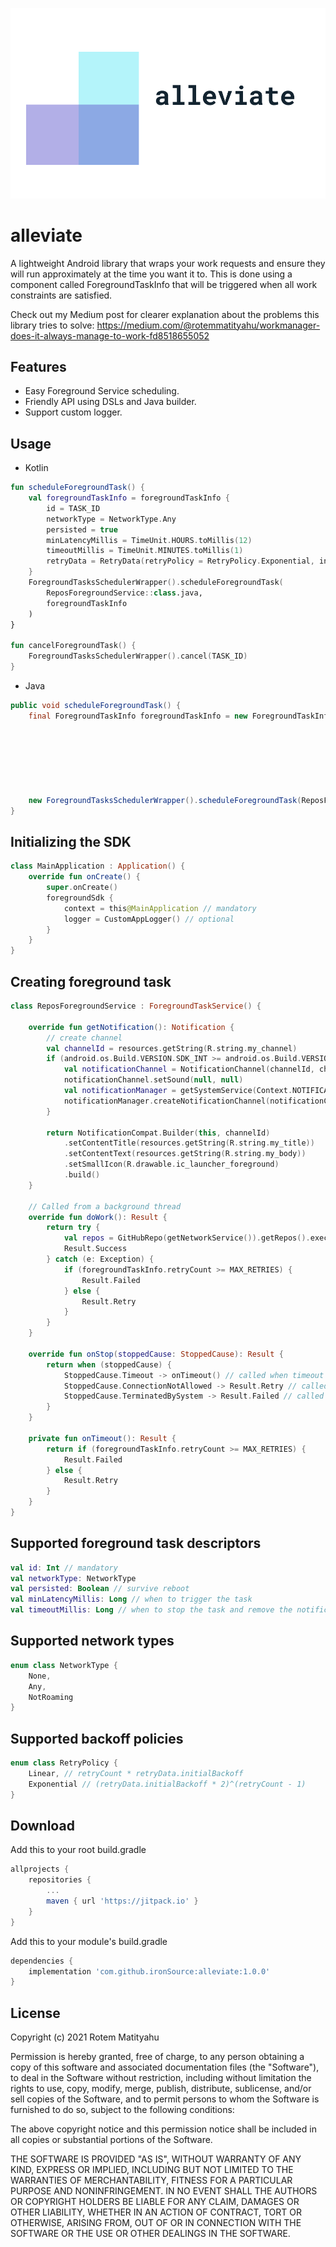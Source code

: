 ![Logo](assets/logo.png)

# alleviate

A lightweight Android library that wraps your work requests and ensure they will run approximately at the time you want it to.
This is done using a component called ForegroundTaskInfo that will be triggered when all work constraints are satisfied.

Check out my Medium post for clearer explanation about the problems this library tries to solve:
https://medium.com/@rotemmatityahu/workmanager-does-it-always-manage-to-work-fd8518655052

## Features
- Easy Foreground Service scheduling.
- Friendly API using DSLs and Java builder.
- Support custom logger.

## Usage
- Kotlin
```kotlin
fun scheduleForegroundTask() {
    val foregroundTaskInfo = foregroundTaskInfo {
        id = TASK_ID
        networkType = NetworkType.Any
        persisted = true 
        minLatencyMillis = TimeUnit.HOURS.toMillis(12) 
        timeoutMillis = TimeUnit.MINUTES.toMillis(1) 
        retryData = RetryData(retryPolicy = RetryPolicy.Exponential, initialBackoff = 4000) 
    }
    ForegroundTasksSchedulerWrapper().scheduleForegroundTask(
        ReposForegroundService::class.java,
        foregroundTaskInfo
    )
}

fun cancelForegroundTask() {
    ForegroundTasksSchedulerWrapper().cancel(TASK_ID)
}
```

- Java
```java
public void scheduleForegroundTask() {
    final ForegroundTaskInfo foregroundTaskInfo = new ForegroundTaskInfo.Builder().id(TASK_ID)
                                                                              .networkType(NetworkType.NotRoaming)
                                                                              .persisted(true)
                                                                              .minLatencyMillis(TimeUnit.HOURS.toMillis(12))
                                                                              .timeoutMillis(TimeUnit.MINUTES.toMillis(1))
                                                                              .retryData(new RetryData(RetryPolicy.Linear, 3000))
                                                                              .build();

    new ForegroundTasksSchedulerWrapper().scheduleForegroundTask(ReposForegroundService.class, foregroundTaskInfo);
}
```

## Initializing the SDK
```kotlin
class MainApplication : Application() {
    override fun onCreate() {
        super.onCreate()
        foregroundSdk {
            context = this@MainApplication // mandatory
            logger = CustomAppLogger() // optional 
        } 
    }
}
```

## Creating foreground task
```kotlin
class ReposForegroundService : ForegroundTaskService() {

    override fun getNotification(): Notification {
        // create channel
        val channelId = resources.getString(R.string.my_channel)
        if (android.os.Build.VERSION.SDK_INT >= android.os.Build.VERSION_CODES.O) {
            val notificationChannel = NotificationChannel(channelId, channelId, NotificationManager.IMPORTANCE_DEFAULT)
            notificationChannel.setSound(null, null)
            val notificationManager = getSystemService(Context.NOTIFICATION_SERVICE) as NotificationManager
            notificationManager.createNotificationChannel(notificationChannel)
        }

        return NotificationCompat.Builder(this, channelId)
            .setContentTitle(resources.getString(R.string.my_title))
            .setContentText(resources.getString(R.string.my_body))
            .setSmallIcon(R.drawable.ic_launcher_foreground)
            .build() 
    }

    // Called from a background thread
    override fun doWork(): Result {
        return try { 
            val repos = GitHubRepo(getNetworkService()).getRepos().execute()
            Result.Success 
        } catch (e: Exception) { 
            if (foregroundTaskInfo.retryCount >= MAX_RETRIES) { 
                Result.Failed 
            } else { 
                Result.Retry 
            } 
        } 
    }

    override fun onStop(stoppedCause: StoppedCause): Result {
        return when (stoppedCause) {
            StoppedCause.Timeout -> onTimeout() // called when timeout was reached according to ForegroundTaskInfo.timeoutMillis
            StoppedCause.ConnectionNotAllowed -> Result.Retry // called when connection type was changed while work is being executed
            StoppedCause.TerminatedBySystem -> Result.Failed // called when the system decided to stop the task while work is being executed 
        } 
    }

    private fun onTimeout(): Result {
        return if (foregroundTaskInfo.retryCount >= MAX_RETRIES) { 
            Result.Failed 
        } else { 
            Result.Retry 
        } 
    }
}
```

## Supported foreground task descriptors
```kotlin
val id: Int // mandatory
val networkType: NetworkType
val persisted: Boolean // survive reboot
val minLatencyMillis: Long // when to trigger the task
val timeoutMillis: Long // when to stop the task and remove the notification
```

## Supported network types
```kotlin
enum class NetworkType {
    None,
    Any,
    NotRoaming
}
```

## Supported backoff policies
```kotlin
enum class RetryPolicy {
    Linear, // retryCount * retryData.initialBackoff
    Exponential // (retryData.initialBackoff * 2)^(retryCount - 1)
}
```

## Download
Add this to your root build.gradle
```groovy
allprojects {
    repositories {
        ...
        maven { url 'https://jitpack.io' }
    }
}
```

Add this to your module's build.gradle
```groovy
dependencies {
    implementation 'com.github.ironSource:alleviate:1.0.0'
}
```
## License
Copyright (c) 2021 Rotem Matityahu

Permission is hereby granted, free of charge, to any person obtaining a copy
of this software and associated documentation files (the "Software"), to deal
in the Software without restriction, including without limitation the rights
to use, copy, modify, merge, publish, distribute, sublicense, and/or sell
copies of the Software, and to permit persons to whom the Software is
furnished to do so, subject to the following conditions:

The above copyright notice and this permission notice shall be included in all
copies or substantial portions of the Software.

THE SOFTWARE IS PROVIDED "AS IS", WITHOUT WARRANTY OF ANY KIND, EXPRESS OR
IMPLIED, INCLUDING BUT NOT LIMITED TO THE WARRANTIES OF MERCHANTABILITY,
FITNESS FOR A PARTICULAR PURPOSE AND NONINFRINGEMENT. IN NO EVENT SHALL THE
AUTHORS OR COPYRIGHT HOLDERS BE LIABLE FOR ANY CLAIM, DAMAGES OR OTHER
LIABILITY, WHETHER IN AN ACTION OF CONTRACT, TORT OR OTHERWISE, ARISING FROM,
OUT OF OR IN CONNECTION WITH THE SOFTWARE OR THE USE OR OTHER DEALINGS IN THE
SOFTWARE.
